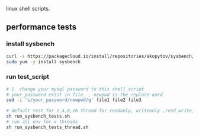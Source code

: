 linux shell scripts. 

## performance tests 
### install sysbench 
```sh
curl -s https://packagecloud.io/install/repositories/akopytov/sysbench/script.rpm.sh | sudo bash
sudo yum -y install sysbench
```
### run test_script

```sh 
# 1. change your mysql password to this shell_script
# your_password exist in file_ , newpwd is the replace word
sed -i 's/your_password/newpwd/g' file1 file2 file3

# default test for 1,4,8,16 thread for readonly, writeonly ,read_write, update_index, update_non_idex
sh run_sysbench_tests.sh
# run all env for x threads
sh run_sysbench_tests_thread.sh
```